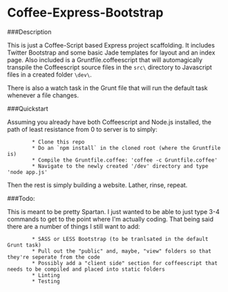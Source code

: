 Coffee-Express-Bootstrap
========================
###Description

This is just a Coffee-Script based Express project scaffolding. It includes Twitter Bootstrap and some basic Jade templates for layout and an index page. Also included is a Gruntfile.coffeescript that will automagically transpile the Coffeescript source files in the `src\` directory to Javascript files in a created folder `\dev\`.   

There is also a watch task in the Grunt file that will run the default task whenever a file changes. 

###Quickstart

Assuming you already have both Coffeescript and Node.js installed, the path of least resistance from 0 to server is to simply:  

            * Clone this repo
            * Do an `npm install` in the cloned root (where the Gruntfile is)
            * Compile the Gruntfile.coffee: 'coffee -c Gruntfile.coffee'
            * Navigate to the newly created '/dev' directory and type 'node app.js'

Then the rest is simply building a website. Lather, rinse, repeat.

###Todo:

This is meant to be pretty Spartan. I just wanted to be able to just type 3-4 commands to get to the point where I'm actually coding. That being said there are a number of things I still want to add:

            * SASS or LESS Bootstrap (to be tranlsated in the default Grunt task) 
            * Pull out the "public" and, maybe, "view" folders so that they're seperate from the code
            * Possibly add a "client side" section for coffeescript that needs to be compiled and placed into static folders
            * Linting
            * Testing

